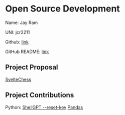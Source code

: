 # Open Source Development

Name: Jay Ram

UNI: jcr2211

Github: [link](https://github.com/Soycid)

GitHub README: [link](https://github.com/Soycid/soycid/blob/main/README.md)

## Project Proposal
[SvelteChess](./projects/javascript/svelteChess.md)

## Project Contributions
Python:
[ShellGPT --reset-key](https://github.com/TheR1D/shell_gpt/pull/104)
[Pandas](./projects/python/pandas.md)


